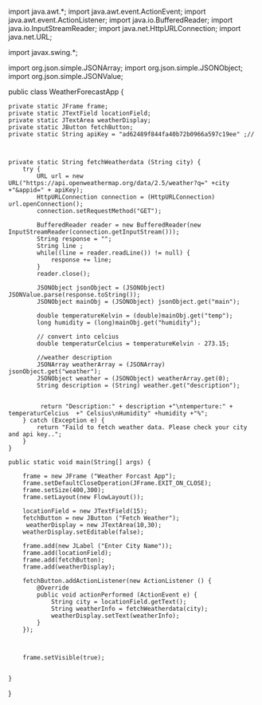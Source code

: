 import java.awt.*;
import java.awt.event.ActionEvent;
import java.awt.event.ActionListener;
import java.io.BufferedReader;
import java.io.InputStreamReader;
import java.net.HttpURLConnection;
import java.net.URL;

import javax.swing.*;

import org.json.simple.JSONArray;
import org.json.simple.JSONObject;
import org.json.simple.JSONValue;

public class WeatherForecastApp {
	
	
	private static JFrame frame;
	private static JTextField locationField;
	private static JTextArea weatherDisplay;
	private static JButton fetchButton;
	private static String apiKey = "ad62489f844fa40b72b0966a597c19ee" ;//
	
	
	
	private static String fetchWeatherdata (String city) {
		try {
			URL url = new URL("https://api.openweathermap.org/data/2.5/weather?q=" +city +"&appid=" + apiKey);
			HttpURLConnection connection = (HttpURLConnection) url.openConnection();
			connection.setRequestMethod("GET"); 
			
			BufferedReader reader = new BufferedReader(new InputStreamReader(connection.getInputStream()));
			String response = "";
			String line ;
			while((line = reader.readLine()) != null) {
				response += line;
			}
			reader.close();
			
			JSONObject jsonObject = (JSONObject) JSONValue.parse(response.toString());
			JSONObject mainObj = (JSONObject) jsonObject.get("main");
			
			double temperatureKelvin = (double)mainObj.get("temp");
			long humidity = (long)mainObj.get("humidity");
			
			// convert into celcius
			double temperaturCelcius = temperatureKelvin - 273.15;
			
			//weather description
			JSONArray weatherArray = (JSONArray) jsonObject.get("weather");
			JSONObject weather = (JSONObject) weatherArray.get(0);
			String description = (String) weather.get("description");
			
			
		     return "Description:" + description +"\ntemperture:" + temperaturCelcius  +" Celsius\nHumidity" +humidity +"%";	
		} catch (Exception e) {
			return "Faild to fetch weather data. Please check your city and api key..";
		}
	}

	public static void main(String[] args) {
		
	    frame = new JFrame ("Weather Forcast App");
		frame.setDefaultCloseOperation(JFrame.EXIT_ON_CLOSE);
		frame.setSize(400,300);
		frame.setLayout(new FlowLayout());
		
		locationField = new JTextField(15);
		fetchButton = new JButton ("Fetch Weather");
		 weatherDisplay = new JTextArea(10,30);
	    weatherDisplay.setEditable(false);
	    
	    frame.add(new JLabel ("Enter City Name"));
	    frame.add(locationField);
	    frame.add(fetchButton);
	    frame.add(weatherDisplay);
	    
	    fetchButton.addActionListener(new ActionListener () {
	    	@Override
	    	public void actionPerformed (ActionEvent e) {
	    		String city = locationField.getText();
	    		String weatherInfo = fetchWeatherdata(city);
	    		weatherDisplay.setText(weatherInfo);
	    	}
	    });
	    	
	    
		
		frame.setVisible(true);
		

	}

}
